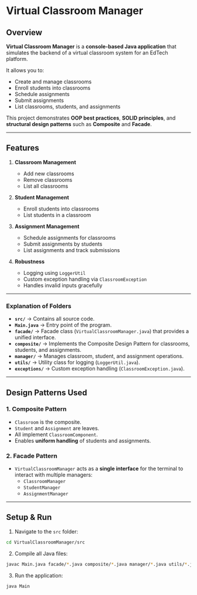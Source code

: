 # Virtual Classroom Manager

## Overview

**Virtual Classroom Manager** is a **console-based Java application** that simulates the backend of a virtual classroom system for an EdTech platform.  

It allows you to:

- Create and manage classrooms  
- Enroll students into classrooms  
- Schedule assignments  
- Submit assignments  
- List classrooms, students, and assignments  

This project demonstrates **OOP best practices**, **SOLID principles**, and **structural design patterns** such as **Composite** and **Facade**.

---

## Features

1. **Classroom Management**
   - Add new classrooms  
   - Remove classrooms  
   - List all classrooms  

2. **Student Management**
   - Enroll students into classrooms  
   - List students in a classroom  

3. **Assignment Management**
   - Schedule assignments for classrooms  
   - Submit assignments by students  
   - List assignments and track submissions  

4. **Robustness**
   - Logging using `LoggerUtil`  
   - Custom exception handling via `ClassroomException`  
   - Handles invalid inputs gracefully  

---

### Explanation of Folders

- **`src/`** → Contains all source code.
- **`Main.java`** → Entry point of the program.
- **`facade/`** → Facade class (`VirtualClassroomManager.java`) that provides a unified interface.
- **`composite/`** → Implements the Composite Design Pattern for classrooms, students, and assignments.
- **`manager/`** → Manages classroom, student, and assignment operations.
- **`utils/`** → Utility class for logging (`LoggerUtil.java`).
- **`exceptions/`** → Custom exception handling (`ClassroomException.java`).

---


##  Design Patterns Used

### **1. Composite Pattern**
- `Classroom` is the composite.  
- `Student` and `Assignment` are leaves.  
- All implement `ClassroomComponent`.  
- Enables **uniform handling** of students and assignments.

### **2. Facade Pattern**
- `VirtualClassroomManager` acts as a **single interface** for the terminal to interact with multiple managers:  
  - `ClassroomManager`  
  - `StudentManager`  
  - `AssignmentManager`  

---

##  Setup & Run

1. Navigate to the `src` folder:
```bash
cd VirtualClassroomManager/src
```

2. Compile all Java files:
```bash
javac Main.java facade/*.java composite/*.java manager/*.java utils/*.java exceptions/*.java
```

3. Run the application:
```bash
java Main
```
